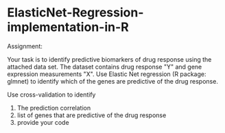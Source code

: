 # ElasticNet-Regression-implementation-in-R

Assignment: 

Your task is to identify predictive biomarkers of drug response using the attached data set. The dataset contains drug response "Y" and gene expression measurements "X". Use Elastic Net regression (R package: glmnet) to identify which of the genes are predictive of the drug response.

Use cross-validation to identify
1) The prediction correlation 
2) list of genes that are predictive of the drug response
3) provide your code
